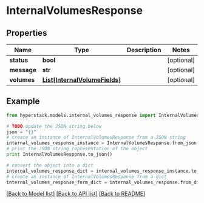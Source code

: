 # InternalVolumesResponse


## Properties

Name | Type | Description | Notes
------------ | ------------- | ------------- | -------------
**status** | **bool** |  | [optional] 
**message** | **str** |  | [optional] 
**volumes** | [**List[InternalVolumeFields]**](InternalVolumeFields.md) |  | [optional] 

## Example

```python
from hyperstack.models.internal_volumes_response import InternalVolumesResponse

# TODO update the JSON string below
json = "{}"
# create an instance of InternalVolumesResponse from a JSON string
internal_volumes_response_instance = InternalVolumesResponse.from_json(json)
# print the JSON string representation of the object
print InternalVolumesResponse.to_json()

# convert the object into a dict
internal_volumes_response_dict = internal_volumes_response_instance.to_dict()
# create an instance of InternalVolumesResponse from a dict
internal_volumes_response_form_dict = internal_volumes_response.from_dict(internal_volumes_response_dict)
```
[[Back to Model list]](../README.md#documentation-for-models) [[Back to API list]](../README.md#documentation-for-api-endpoints) [[Back to README]](../README.md)



